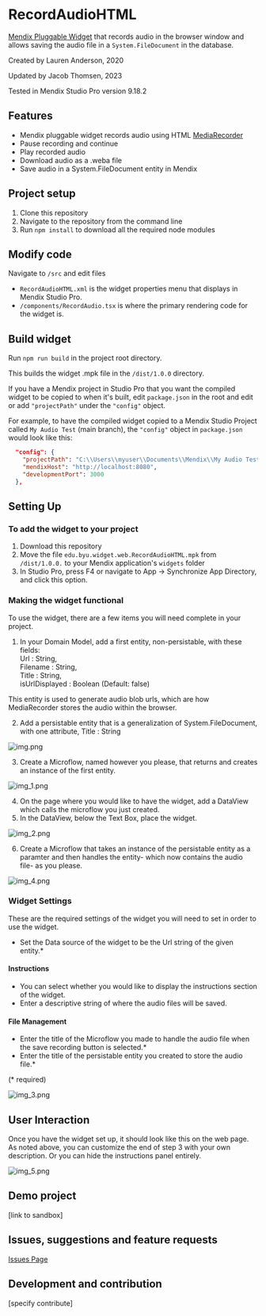 # RecordAudioHTML
[Mendix Pluggable Widget](https://docs.mendix.com/howto/extensibility/pluggable-widgets/) 
that records audio in the browser window and allows saving the audio file in a 
`System.FileDocument` in the database.

Created by Lauren Anderson, 2020

Updated by Jacob Thomsen, 2023

Tested in Mendix Studio Pro version 9.18.2

## Features
- Mendix pluggable widget records audio using HTML 
[MediaRecorder](https://developer.mozilla.org/en-US/docs/Web/API/MediaRecorder) 
- Pause recording and continue
- Play recorded audio
- Download audio as a .weba file 
- Save audio in a System.FileDocument entity in Mendix

## Project setup 
1. Clone this repository
2. Navigate to the repository from the command line
3. Run `npm install` to download all the required node modules

## Modify code
Navigate to `/src` and edit files
 - `RecordAudioHTML.xml` is the widget properties menu that displays in Mendix Studio Pro.
 - `/components/RecordAudio.tsx` is where the primary rendering code for the widget is.

## Build widget
Run `npm run build` in the project root directory.

This builds the widget .mpk file in the `/dist/1.0.0` directory.

If you have a Mendix project in Studio Pro that you want the compiled widget to be copied to 
when it's built, edit `package.json` in the root and edit or add `"projectPath"` under the 
`"config"` object.

For example, to have the compiled widget copied to a Mendix Studio Project called 
`My Audio Test` (main branch), the `"config"` object in `package.json` would look like this:
 
```json
  "config": {
    "projectPath": "C:\\Users\\myuser\\Documents\\Mendix\\My Audio Test-main",
    "mendixHost": "http://localhost:8080",
    "developmentPort": 3000
  },

``` 

## Setting Up
### To add the widget to your project
1. Download this repository
2. Move the file `edu.byu.widget.web.RecordAudioHTML.mpk` from `/dist/1.0.0.` to your 
Mendix application's `widgets` folder
3. In Studio Pro, press F4 or navigate to App -> Synchronize App Directory, and click this option.

### Making the widget functional
To use the widget, there are a few items you will need complete in your project.
1. In your Domain Model, add a first entity, non-persistable, with these fields:  
Url : String,  
Filename : String,  
Title : String,   
isUrlDisplayed : Boolean (Default: false)

This entity is used to generate audio blob urls, which are how MediaRecorder stores the audio within the browser.

2. Add a persistable entity that is a generalization of System.FileDocument, with one attribute, Title : String

![img.png](readme_images/img.png)

3. Create a Microflow, named however you please, that returns and creates an instance of the first entity.

![img_1.png](readme_images/img_1.png)

4. On the page where you would like to have the widget, add a DataView which calls the microflow you just created. 
5. In the DataView, below the Text Box, place the widget.

![img_2.png](readme_images/img_2.png)

6. Create a Microflow that takes an instance of the persistable entity as a paramter and then handles the entity-
which now contains the audio file- as you please.

![img_4.png](readme_images/img_4.png)

### Widget Settings
These are the required settings of the widget you will need to set in order to use the widget.
- Set the Data source of the widget to be the Url string of the given entity.*

#### Instructions
- You can select whether you would like to display the instructions section of the widget.
- Enter a descriptive string of where the audio files will be saved.

#### File Management
- Enter the title of the Microflow you made to handle the audio file when the save recording button is selected.*
- Enter the title of the persistable entity you created to store the audio file.*

(* required)

![img_3.png](readme_images/img_3.png)

## User Interaction
Once you have the widget set up, it should look like this on the web page.
As noted above, you can customize the end of step 3 with your own description. 
Or you can hide the instructions panel entirely.

![img_5.png](readme_images/img_5.png)

## Demo project
[link to sandbox]

## Issues, suggestions and feature requests
[Issues Page](https://github.com/laurenra7/RecordAudioHTML/issues)

## Development and contribution
[specify contribute]
